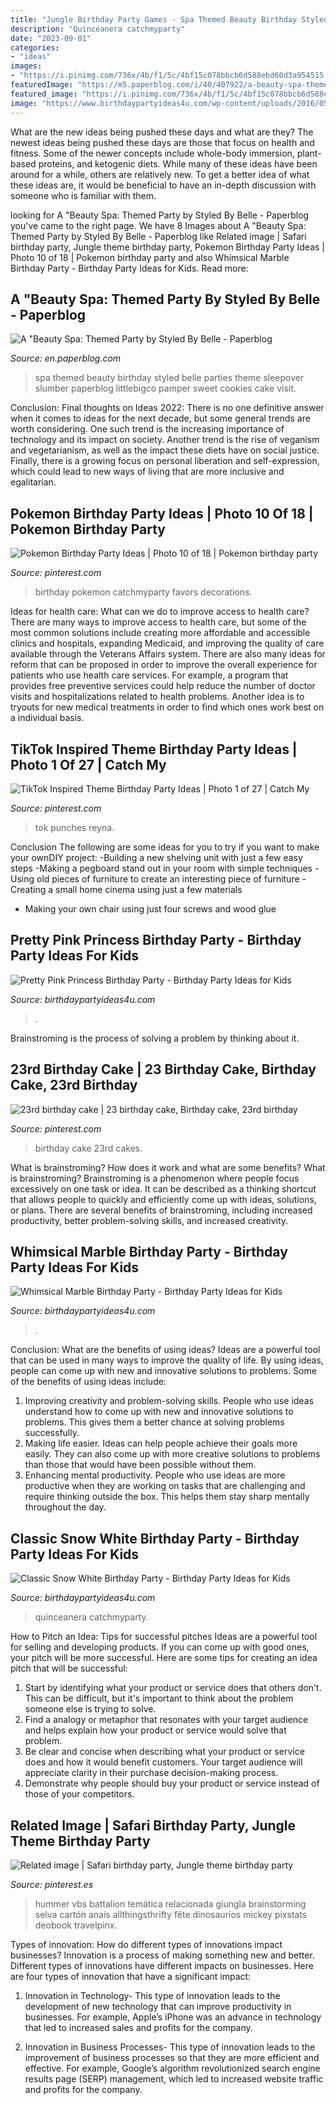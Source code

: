 ```yaml
---
title: "Jungle Birthday Party Games - Spa Themed Beauty Birthday Styled Belle Parties Theme Sleepover Slumber Paperblog Littlebigco Pamper Sweet Cookies Cake Visit"
description: "Quinceanera catchmyparty"
date: "2023-09-01"
categories:
- "ideas"
images:
- "https://i.pinimg.com/736x/4b/f1/5c/4bf15c078bbcb6d588ebd60d3a954515.jpg"
featuredImage: "https://m5.paperblog.com/i/40/407922/a-beauty-spa-themed-party-by-styled-by-belle-L-KQndSG.jpeg"
featured_image: "https://i.pinimg.com/736x/4b/f1/5c/4bf15c078bbcb6d588ebd60d3a954515.jpg"
image: "https://www.birthdaypartyideas4u.com/wp-content/uploads/2016/05/Classic-Snow-White-Birthday-Party-Tutu-600x800.jpg"
---
```



What are the new ideas being pushed these days and what are they?
The newest ideas being pushed these days are those that focus on health and fitness. Some of the newer concepts include whole-body immersion, plant-based proteins, and ketogenic diets. While many of these ideas have been around for a while, others are relatively new. To get a better idea of what these ideas are, it would be beneficial to have an in-depth discussion with someone who is familiar with them.

	

		
looking for A &quot;Beauty Spa: Themed Party by Styled By Belle - Paperblog you've came to the right page. We have 8 Images about A &quot;Beauty Spa: Themed Party by Styled By Belle - Paperblog like Related image | Safari birthday party, Jungle theme birthday party, Pokemon Birthday Party Ideas | Photo 10 of 18 | Pokemon birthday party and also Whimsical Marble Birthday Party - Birthday Party Ideas for Kids. Read more:
		
    
## A &quot;Beauty Spa: Themed Party By Styled By Belle - Paperblog

<img loading=lazy src="https://m5.paperblog.com/i/40/407922/a-beauty-spa-themed-party-by-styled-by-belle-L-KQndSG.jpeg" onerror="this.onerror=null;this.src='https://tse2.mm.bing.net/th?id=OIP.kfvJkUAPCwUWRSPrP0ffuwHaLI&amp;pid=15.1';" alt="A &quot;Beauty Spa: Themed Party by Styled By Belle - Paperblog">

_Source: en.paperblog.com_

>spa themed beauty birthday styled belle parties theme sleepover slumber paperblog littlebigco pamper sweet cookies cake visit. 

	

Conclusion:
Final thoughts on Ideas 2022:
There is no one definitive answer when it comes to ideas for the next decade, but some general trends are worth considering. One such trend is the increasing importance of technology and its impact on society. Another trend is the rise of veganism and vegetarianism, as well as the impact these diets have on social justice. Finally, there is a growing focus on personal liberation and self-expression, which could lead to new ways of living that are more inclusive and egalitarian.

    
## Pokemon Birthday Party Ideas | Photo 10 Of 18 | Pokemon Birthday Party

<img loading=lazy src="https://i.pinimg.com/736x/7f/9f/e5/7f9fe51af75895b90b1b94b30d695976--birthday-party-favors-th-birthday.jpg" onerror="this.onerror=null;this.src='https://tse1.mm.bing.net/th?id=OIP.q0g4491Hxm2eNEUpjtfeNQHaKX&amp;pid=15.1';" alt="Pokemon Birthday Party Ideas | Photo 10 of 18 | Pokemon birthday party">

_Source: pinterest.com_

>birthday pokemon catchmyparty favors decorations. 

	

Ideas for health care: What can we do to improve access to health care?
There are many ways to improve access to health care, but some of the most common solutions include creating more affordable and accessible clinics and hospitals, expanding Medicaid, and improving the quality of care available through the Veterans Affairs system. There are also many ideas for reform that can be proposed in order to improve the overall experience for patients who use health care services. For example, a program that provides free preventive services could help reduce the number of doctor visits and hospitalizations related to health problems. Another idea is to tryouts for new medical treatments in order to find which ones work best on a individual basis.

    
## TikTok Inspired Theme Birthday Party Ideas | Photo 1 Of 27 | Catch My

<img loading=lazy src="https://i.pinimg.com/736x/e1/fa/f5/e1faf54bbff761f49766afcd375ae2b7.jpg" onerror="this.onerror=null;this.src='https://tse2.mm.bing.net/th?id=OIP.ZztaK3scfbVDzmRWW-9J4gHaJ3&amp;pid=15.1';" alt="TikTok Inspired Theme Birthday Party Ideas | Photo 1 of 27 | Catch My">

_Source: pinterest.com_

>tok punches reyna. 

	

Conclusion
The following are some ideas for you to try if you want to make your ownDIY project: 
-Building a new shelving unit with just a few easy steps 
-Making a pegboard stand out in your room with simple techniques 
-Using old pieces of furniture to create an interesting piece of furniture 
-Creating a small home cinema using just a few materials 
- Making your own chair using just four screws and wood glue

    
## Pretty Pink Princess Birthday Party - Birthday Party Ideas For Kids

<img loading=lazy src="https://www.birthdaypartyideas4u.com/wp-content/uploads/2016/08/pretty-pink-princess-birthday-party-tablescape.jpg" onerror="this.onerror=null;this.src='https://tse4.mm.bing.net/th?id=OIP.juMfU1_l2OsyuR2PPf2flwHaNd&amp;pid=15.1';" alt="Pretty Pink Princess Birthday Party - Birthday Party Ideas for Kids">

_Source: birthdaypartyideas4u.com_

>. 

	

Brainstroming is the process of solving a problem by thinking about it.

    
## 23rd Birthday Cake | 23 Birthday Cake, Birthday Cake, 23rd Birthday

<img loading=lazy src="https://i.pinimg.com/736x/94/b1/f6/94b1f6328b70504ad2378eb971bbe0e5--rd-birthday-cakes-birthdays.jpg" onerror="this.onerror=null;this.src='https://tse1.mm.bing.net/th?id=OIP.w9qiXC9e5P63M1v-HI4zIAHaJ4&amp;pid=15.1';" alt="23rd birthday cake | 23 birthday cake, Birthday cake, 23rd birthday">

_Source: pinterest.com_

>birthday cake 23rd cakes. 

	

What is brainstroming? How does it work and what are some benefits?
What is brainstroming? Brainstroming is a phenomenon where people focus excessively on one task or idea. It can be described as a thinking shortcut that allows people to quickly and efficiently come up with ideas, solutions, or plans. There are several benefits of brainstroming, including increased productivity, better problem-solving skills, and increased creativity.

    
## Whimsical Marble Birthday Party - Birthday Party Ideas For Kids

<img loading=lazy src="https://www.birthdaypartyideas4u.com/wp-content/uploads/2017/10/Whimsical-Marble-Birthday-Party-Shimmering-Decorations.jpg" onerror="this.onerror=null;this.src='https://tse3.mm.bing.net/th?id=OIP.ISiAjTOHZcMtTyIXgHIddgHaLG&amp;pid=15.1';" alt="Whimsical Marble Birthday Party - Birthday Party Ideas for Kids">

_Source: birthdaypartyideas4u.com_

>. 

	

Conclusion: What are the benefits of using ideas?
Ideas are a powerful tool that can be used in many ways to improve the quality of life. By using ideas, people can come up with new and innovative solutions to problems. Some of the benefits of using ideas include: 
1) Improving creativity and problem-solving skills. People who use ideas understand how to come up with new and innovative solutions to problems. This gives them a better chance at solving problems successfully. 
2) Making life easier. Ideas can help people achieve their goals more easily. They can also come up with more creative solutions to problems than those that would have been possible without them. 
3) Enhancing mental productivity. People who use ideas are more productive when they are working on tasks that are challenging and require thinking outside the box. This helps them stay sharp mentally throughout the day.

    
## Classic Snow White Birthday Party - Birthday Party Ideas For Kids

<img loading=lazy src="https://www.birthdaypartyideas4u.com/wp-content/uploads/2016/05/Classic-Snow-White-Birthday-Party-Tutu-600x800.jpg" onerror="this.onerror=null;this.src='https://tse4.mm.bing.net/th?id=OIP.xujg8-xVZfZRA-um-CQJlgHaJ4&amp;pid=15.1';" alt="Classic Snow White Birthday Party - Birthday Party Ideas for Kids">

_Source: birthdaypartyideas4u.com_

>quinceanera catchmyparty. 

	

How to Pitch an Idea: Tips for successful pitches
Ideas are a powerful tool for selling and developing products. If you can come up with good ones, your pitch will be more successful. Here are some tips for creating an idea pitch that will be successful:
1. Start by identifying what your product or service does that others don't. This can be difficult, but it's important to think about the problem someone else is trying to solve.
2. Find a analogy or metaphor that resonates with your target audience and helps explain how your product or service would solve that problem.
3. Be clear and concise when describing what your product or service does and how it would benefit customers. Your target audience will appreciate clarity in their purchase decision-making process.
4. Demonstrate why people should buy your product or service instead of those of your competitors.

    
## Related Image | Safari Birthday Party, Jungle Theme Birthday Party

<img loading=lazy src="https://i.pinimg.com/736x/4b/f1/5c/4bf15c078bbcb6d588ebd60d3a954515.jpg" onerror="this.onerror=null;this.src='https://tse3.mm.bing.net/th?id=OIP.F7EHecaelyir-QoW6c9mCAAAAA&amp;pid=15.1';" alt="Related image | Safari birthday party, Jungle theme birthday party">

_Source: pinterest.es_

>hummer vbs battalion temática relacionada giungla brainstorming selva cartón anais allthingsthrifty fête dinosaurios mickey pixstats deobook travelpinx. 

	

Types of innovation: How do different types of innovations impact businesses?
Innovation is a process of making something new and better. Different types of innovations have different impacts on businesses. Here are four types of innovation that have a significant impact:
1. Innovation in Technology- This type of innovation leads to the development of new technology that can improve productivity in businesses. For example, Apple’s iPhone was an advance in technology that led to increased sales and profits for the company.

2. Innovation in Business Processes- This type of innovation leads to the improvement of business processes so that they are more efficient and effective. For example, Google’s algorithm revolutionized search engine results page (SERP) management, which led to increased website traffic and profits for the company.


